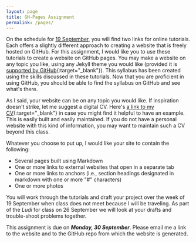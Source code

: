 ```yaml
---
layout: page
title: GH-Pages Assignment
permalink: /pages/
---
```



On the schedule for [19 September](../schedule/#19-september), you will find two links for online 
tutorials. Each offers a slightly different approach to creating a website that is freely 
hosted on GitHub. For this assignment, I would like you to use these tutorials to create a website 
on GitHub pages. You may make a website on any topic you like, using any Jekyll theme you would like
(provided it is [supported by GitHub](https://pages.github.com/themes/){:target="_blank"}). This syllabus has been created using the skills 
discussed in these tutorials. Now that you are proficient in using GitHub, you should be able to 
find the syllabus on GitHub and see what's there. 

As I said, your website can be on any topic you would like. If inspiration doesn't strike, let me suggest
a digital CV. Here's [a link to my CV](https://dlschwartz.github.io/cv/about/){:target="_blank"} in case you might find it helpful to
have an example. This is easily built and easily maintained. If you do not have a personal website with
this kind of information, you may want to maintain such a CV beyond this class.

Whatever you choose to put up, I would like your site to contain the following:
* Several pages built using Markdown
* One or more links to external websites that open in a separate tab
* One or more links to anchors (i.e., section headings designated in markdown with one or more "#" characters)
* One or more photos

You will work through the tutorials and draft your project over the week of 19 September when class does not 
meet because I will be traveling. As part of the _Ludi_ for class on 26 September we will look at your drafts 
and trouble-shoot problems together. 

This assignment is due on ***Monday, 30 September***. Please email me a link to 
the website and to the GitHub repo from which the website is generated.
